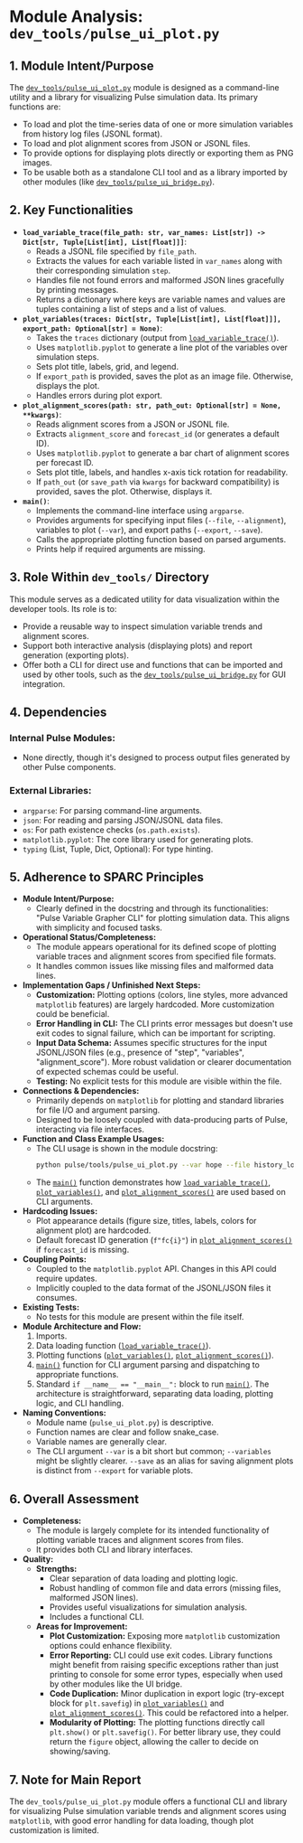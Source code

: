 # Module Analysis: `dev_tools/pulse_ui_plot.py`

## 1. Module Intent/Purpose

The [`dev_tools/pulse_ui_plot.py`](dev_tools/pulse_ui_plot.py:1) module is designed as a command-line utility and a library for visualizing Pulse simulation data. Its primary functions are:

*   To load and plot the time-series data of one or more simulation variables from history log files (JSONL format).
*   To load and plot alignment scores from JSON or JSONL files.
*   To provide options for displaying plots directly or exporting them as PNG images.
*   To be usable both as a standalone CLI tool and as a library imported by other modules (like [`dev_tools/pulse_ui_bridge.py`](dev_tools/pulse_ui_bridge.py:1)).

## 2. Key Functionalities

*   **`load_variable_trace(file_path: str, var_names: List[str]) -> Dict[str, Tuple[List[int], List[float]]]`**:
    *   Reads a JSONL file specified by `file_path`.
    *   Extracts the values for each variable listed in `var_names` along with their corresponding simulation `step`.
    *   Handles file not found errors and malformed JSON lines gracefully by printing messages.
    *   Returns a dictionary where keys are variable names and values are tuples containing a list of steps and a list of values.
*   **`plot_variables(traces: Dict[str, Tuple[List[int], List[float]]], export_path: Optional[str] = None)`**:
    *   Takes the `traces` dictionary (output from [`load_variable_trace()`](dev_tools/pulse_ui_plot.py:20)).
    *   Uses `matplotlib.pyplot` to generate a line plot of the variables over simulation steps.
    *   Sets plot title, labels, grid, and legend.
    *   If `export_path` is provided, saves the plot as an image file. Otherwise, displays the plot.
    *   Handles errors during plot export.
*   **`plot_alignment_scores(path: str, path_out: Optional[str] = None, **kwargs)`**:
    *   Reads alignment scores from a JSON or JSONL file.
    *   Extracts `alignment_score` and `forecast_id` (or generates a default ID).
    *   Uses `matplotlib.pyplot` to generate a bar chart of alignment scores per forecast ID.
    *   Sets plot title, labels, and handles x-axis tick rotation for readability.
    *   If `path_out` (or `save_path` via `kwargs` for backward compatibility) is provided, saves the plot. Otherwise, displays it.
*   **`main()`**:
    *   Implements the command-line interface using `argparse`.
    *   Provides arguments for specifying input files (`--file`, `--alignment`), variables to plot (`--var`), and export paths (`--export`, `--save`).
    *   Calls the appropriate plotting function based on parsed arguments.
    *   Prints help if required arguments are missing.

## 3. Role Within `dev_tools/` Directory

This module serves as a dedicated utility for data visualization within the developer tools. Its role is to:

*   Provide a reusable way to inspect simulation variable trends and alignment scores.
*   Support both interactive analysis (displaying plots) and report generation (exporting plots).
*   Offer both a CLI for direct use and functions that can be imported and used by other tools, such as the [`dev_tools/pulse_ui_bridge.py`](dev_tools/pulse_ui_bridge.py:1) for GUI integration.

## 4. Dependencies

### Internal Pulse Modules:

*   None directly, though it's designed to process output files generated by other Pulse components.

### External Libraries:

*   `argparse`: For parsing command-line arguments.
*   `json`: For reading and parsing JSON/JSONL data files.
*   `os`: For path existence checks (`os.path.exists`).
*   `matplotlib.pyplot`: The core library used for generating plots.
*   `typing` (List, Tuple, Dict, Optional): For type hinting.

## 5. Adherence to SPARC Principles

*   **Module Intent/Purpose:**
    *   Clearly defined in the docstring and through its functionalities: "Pulse Variable Grapher CLI" for plotting simulation data. This aligns with simplicity and focused tasks.
*   **Operational Status/Completeness:**
    *   The module appears operational for its defined scope of plotting variable traces and alignment scores from specified file formats.
    *   It handles common issues like missing files and malformed data lines.
*   **Implementation Gaps / Unfinished Next Steps:**
    *   **Customization:** Plotting options (colors, line styles, more advanced `matplotlib` features) are largely hardcoded. More customization could be beneficial.
    *   **Error Handling in CLI:** The CLI prints error messages but doesn't use exit codes to signal failure, which can be important for scripting.
    *   **Input Data Schema:** Assumes specific structures for the input JSONL/JSON files (e.g., presence of "step", "variables", "alignment_score"). More robust validation or clearer documentation of expected schemas could be useful.
    *   **Testing:** No explicit tests for this module are visible within the file.
*   **Connections & Dependencies:**
    *   Primarily depends on `matplotlib` for plotting and standard libraries for file I/O and argument parsing.
    *   Designed to be loosely coupled with data-producing parts of Pulse, interacting via file interfaces.
*   **Function and Class Example Usages:**
    *   The CLI usage is shown in the module docstring:
        ```bash
        python pulse/tools/pulse_ui_plot.py --var hope --file history_logs/vars_run017.jsonl
        ```
    *   The [`main()`](dev_tools/pulse_ui_plot.py:120) function demonstrates how [`load_variable_trace()`](dev_tools/pulse_ui_plot.py:20), [`plot_variables()`](dev_tools/pulse_ui_plot.py:55), and [`plot_alignment_scores()`](dev_tools/pulse_ui_plot.py:85) are used based on CLI arguments.
*   **Hardcoding Issues:**
    *   Plot appearance details (figure size, titles, labels, colors for alignment plot) are hardcoded.
    *   Default forecast ID generation (`f"fc{i}"`) in [`plot_alignment_scores()`](dev_tools/pulse_ui_plot.py:85) if `forecast_id` is missing.
*   **Coupling Points:**
    *   Coupled to the `matplotlib.pyplot` API. Changes in this API could require updates.
    *   Implicitly coupled to the data format of the JSONL/JSON files it consumes.
*   **Existing Tests:**
    *   No tests for this module are present within the file itself.
*   **Module Architecture and Flow:**
    1.  Imports.
    2.  Data loading function ([`load_variable_trace()`](dev_tools/pulse_ui_plot.py:20)).
    3.  Plotting functions ([`plot_variables()`](dev_tools/pulse_ui_plot.py:55), [`plot_alignment_scores()`](dev_tools/pulse_ui_plot.py:85)).
    4.  [`main()`](dev_tools/pulse_ui_plot.py:120) function for CLI argument parsing and dispatching to appropriate functions.
    5.  Standard `if __name__ == "__main__":` block to run [`main()`](dev_tools/pulse_ui_plot.py:120).
    The architecture is straightforward, separating data loading, plotting logic, and CLI handling.
*   **Naming Conventions:**
    *   Module name (`pulse_ui_plot.py`) is descriptive.
    *   Function names are clear and follow snake_case.
    *   Variable names are generally clear.
    *   The CLI argument `--var` is a bit short but common; `--variables` might be slightly clearer. `--save` as an alias for saving alignment plots is distinct from `--export` for variable plots.

## 6. Overall Assessment

*   **Completeness:**
    *   The module is largely complete for its intended functionality of plotting variable traces and alignment scores from files.
    *   It provides both CLI and library interfaces.
*   **Quality:**
    *   **Strengths:**
        *   Clear separation of data loading and plotting logic.
        *   Robust handling of common file and data errors (missing files, malformed JSON lines).
        *   Provides useful visualizations for simulation analysis.
        *   Includes a functional CLI.
    *   **Areas for Improvement:**
        *   **Plot Customization:** Exposing more `matplotlib` customization options could enhance flexibility.
        *   **Error Reporting:** CLI could use exit codes. Library functions might benefit from raising specific exceptions rather than just printing to console for some error types, especially when used by other modules like the UI bridge.
        *   **Code Duplication:** Minor duplication in export logic (try-except block for `plt.savefig`) in [`plot_variables()`](dev_tools/pulse_ui_plot.py:55) and [`plot_alignment_scores()`](dev_tools/pulse_ui_plot.py:85). This could be refactored into a helper.
        *   **Modularity of Plotting:** The plotting functions directly call `plt.show()` or `plt.savefig()`. For better library use, they could return the `figure` object, allowing the caller to decide on showing/saving.

## 7. Note for Main Report

The `dev_tools/pulse_ui_plot.py` module offers a functional CLI and library for visualizing Pulse simulation variable trends and alignment scores using `matplotlib`, with good error handling for data loading, though plot customization is limited.